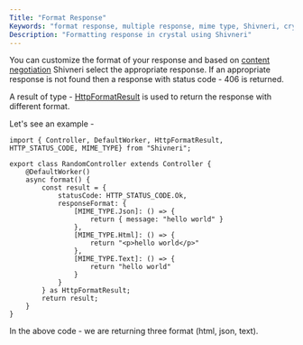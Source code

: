 ```yaml
---
Title: "Format Response"
Keywords: "format response, multiple response, mime type, Shivneri, crystal"
Description: "Formatting response in crystal using Shivneri"
---
```


You can customize the format of your response and based on [content negotiation](https://developer.mozilla.org/en-US/docs/Web/HTTP/Content_negotiation) Shivneri select the appropriate response. If an appropriate response is not found then a response with status code - 406 is returned.

A result of type - [HttpFormatResult](/tutorial/type/http-format-result) is used to return the response with different format.

Let's see an example -

```
import { Controller, DefaultWorker, HttpFormatResult, HTTP_STATUS_CODE, MIME_TYPE} from "Shivneri";

export class RandomController extends Controller {
    @DefaultWorker()
    async format() {
        const result = {
            statusCode: HTTP_STATUS_CODE.Ok,
            responseFormat: {
                [MIME_TYPE.Json]: () => {
                    return { message: "hello world" }
                },
                [MIME_TYPE.Html]: () => {
                    return "<p>hello world</p>"
                },
                [MIME_TYPE.Text]: () => {
                    return "hello world"
                }
            }
        } as HttpFormatResult;
        return result;
    }
}
```

In the above code - we are returning three format (html, json, text).
